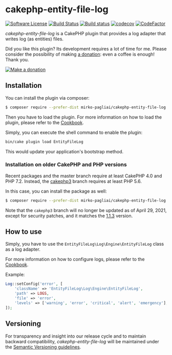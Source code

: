 # cakephp-entity-file-log

[![Software License](https://img.shields.io/badge/license-MIT-brightgreen.svg?style=flat-square)](LICENSE.txt)
[![Build Status](https://travis-ci.org/mirko-pagliai/cakephp-entity-file-log.svg?branch=master)](https://travis-ci.org/mirko-pagliai/cakephp-entity-file-log)
[![Build status](https://ci.appveyor.com/api/projects/status/rxadqjs0blb906jq?svg=true)](https://ci.appveyor.com/project/mirko-pagliai/cakephp-entity-file-log)
[![codecov](https://codecov.io/gh/mirko-pagliai/cakephp-entity-file-log/branch/master/graph/badge.svg)](https://codecov.io/gh/mirko-pagliai/cakephp-entity-file-log)
[![CodeFactor](https://www.codefactor.io/repository/github/mirko-pagliai/cakephp-entity-file-log/badge)](https://www.codefactor.io/repository/github/mirko-pagliai/cakephp-entity-file-log)

*cakephp-entity-file-log* is a CakePHP plugin that provides a log adapter that
writes log (as entities) files.

Did you like this plugin? Its development requires a lot of time for me.
Please consider the possibility of making [a donation](//paypal.me/mirkopagliai):
even a coffee is enough! Thank you.

[![Make a donation](https://www.paypalobjects.com/webstatic/mktg/logo-center/logo_paypal_carte.jpg)](//paypal.me/mirkopagliai)

## Installation
You can install the plugin via composer:
```bash
$ composer require --prefer-dist mirko-pagliai/cakephp-entity-file-log
```

Then you have to load the plugin. For more information on how to load the plugin,
please refer to the [Cookbook](//book.cakephp.org/4.0/en/plugins.html#loading-a-plugin).

Simply, you can execute the shell command to enable the plugin:
```bash
bin/cake plugin load EntityFileLog
```
This would update your application's bootstrap method.

### Installation on older CakePHP and PHP versions
Recent packages and the master branch require at least CakePHP 4.0 and PHP 7.2.
Instead, the [cakephp3](//github.com/mirko-pagliai/cakephp-entity-file-log/tree/cakephp3) branch
requires at least PHP 5.6.

In this case, you can install the package as well:
```bash
$ composer require --prefer-dist mirko-pagliai/cakephp-entity-file-log:dev-cakephp3
```

Note that the `cakephp3` branch will no longer be updated as of April 29, 2021,
except for security patches, and it matches the
[1.1.3](//github.com/mirko-pagliai/cakephp-entity-file-log/releases/tag/1.1.3) version.

## How to use
Simply, you have to use the `EntityFileLog\Log\Engine\EntityFileLog` class as a log adapter.

For more information on how to configure logs, please refer to the
[Cookbook](http://book.cakephp.org/4.0/en/plugins.html#loading-a-plugin).

Example:
```php
Log::setConfig('error', [
    'className' => 'EntityFileLog\Log\Engine\EntityFileLog',
    'path' => LOGS,
    'file' => 'error',
    'levels' => ['warning', 'error', 'critical', 'alert', 'emergency'],
]);
```

## Versioning
For transparency and insight into our release cycle and to maintain backward compatibility,
*cakephp-entity-file-log* will be maintained under the [Semantic Versioning guidelines](http://semver.org).
